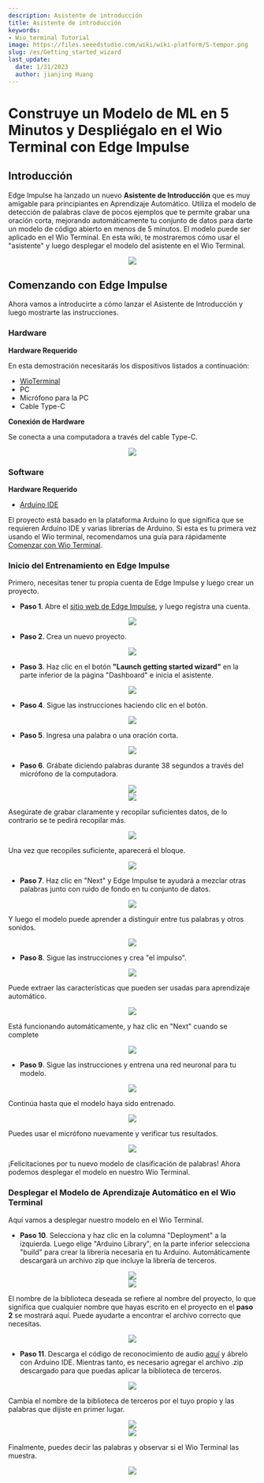 ```yaml
---
description: Asistente de introducción
title: Asistente de introducción
keywords:
- Wio_terminal Tutorial
image: https://files.seeedstudio.com/wiki/wiki-platform/S-tempor.png
slug: /es/Getting_started_wizard
last_update:
  date: 1/31/2023
  author: jianjing Huang
---
```


# Construye un Modelo de ML en 5 Minutos y Despliégalo en el Wio Terminal con Edge Impulse

## **Introducción**

Edge Impulse ha lanzado un nuevo **Asistente de Introducción** que es muy amigable para principiantes en Aprendizaje Automático. Utiliza el modelo de detección de palabras clave de pocos ejemplos que te permite grabar una oración corta, mejorando automáticamente tu conjunto de datos para darte un modelo de código abierto en menos de 5 minutos. El modelo puede ser aplicado en el Wio Terminal. En esta wiki, te mostraremos cómo usar el "asistente" y luego desplegar el modelo del asistente en el Wio Terminal.

<div align="center"><img src="https://files.seeedstudio.com/wiki/Wio-Terminal-Edge-Impulse/banner.png"/></div>

## **Comenzando con Edge Impulse**

Ahora vamos a introducirte a cómo lanzar el Asistente de Introducción y luego mostrarte las instrucciones.

### **Hardware**

**Hardware Requerido**

En esta demostración necesitarás los dispositivos listados a continuación:

- [WioTerminal](https://www.seeedstudio.com/Wio-Terminal-p-4509.html)
- PC
- Micrófono para la PC
- Cable Type-C

**Conexión de Hardware**

Se conecta a una computadora a través del cable Type-C.

<div align="center"><img width={1000} src="https://files.seeedstudio.com/wiki/Edge_Impulse_new_wizard/EI02a.png"/></div>

### **Software**

**Hardware Requerido**

- [Arduino IDE](https://wiki.seeedstudio.com/es/Getting_Started_with_Arduino/)

El proyecto está basado en la plataforma Arduino lo que significa que se requieren Arduino IDE y varias librerías de Arduino. Si esta es tu primera vez usando el Wio terminal, recomendamos una guía para rápidamente [Comenzar con Wio Terminal](https://wiki.seeedstudio.com/es/Wio-Terminal-Getting-Started/).

### Inicio del Entrenamiento en Edge Impulse

Primero, necesitas tener tu propia cuenta de Edge Impulse y luego crear un proyecto.

- **Paso 1**. Abre el [sitio web de Edge Impulse](https://studio.edgeimpulse.com/login?next=%2Fstudio%2Fselect-project%3Fautoredirect%3D1), y luego registra una cuenta.

<div align="center"><img width={300} src="https://files.seeedstudio.com/wiki/Alots/Alots1.png"/></div>

- **Paso 2**. Crea un nuevo proyecto.

<div align="center"><img width={300} src="https://files.seeedstudio.com/wiki/Alots/Alots2.png"/></div>

- **Paso 3**. Haz clic en el botón **"Launch getting started wizard"** en la parte inferior de la página "Dashboard" e inicia el asistente.

<div align="center"><img width={1000} src="https://files.seeedstudio.com/wiki/Edge_Impulse_new_wizard/EI02a.jpg"/></div>

- **Paso 4**. Sigue las instrucciones haciendo clic en el botón.

<div align="center"><img width={500} src="https://files.seeedstudio.com/wiki/Edge_Impulse_new_wizard/EI03.jpg"/></div>

- **Paso 5**. Ingresa una palabra o una oración corta.

<div align="center"><img width={500} src="https://files.seeedstudio.com/wiki/Edge_Impulse_new_wizard/EI04a.jpg"/></div>

- **Paso 6**. Grábate diciendo palabras durante 38 segundos a través del micrófono de la computadora.

<div align="center"><img width={500} src="https://files.seeedstudio.com/wiki/Edge_Impulse_new_wizard/EI06.jpg"/></div>

<div align="center"><img width={500} src="https://files.seeedstudio.com/wiki/Edge_Impulse_new_wizard/EI07.jpg"/></div>

Asegúrate de grabar claramente y recopilar suficientes datos, de lo contrario se te pedirá recopilar más.

<div align="center"><img width={500} src="https://files.seeedstudio.com/wiki/Edge_Impulse_new_wizard/EI08.jpg"/></div>

Una vez que recopiles suficiente, aparecerá el bloque.

<div align="center"><img width={500} src="https://files.seeedstudio.com/wiki/Edge_Impulse_new_wizard/EI09.jpg"/></div>

- **Paso 7**. Haz clic en "Next" y Edge Impulse te ayudará a mezclar otras palabras junto con ruido de fondo en tu conjunto de datos.

<div align="center"><img width={500} src="https://files.seeedstudio.com/wiki/Edge_Impulse_new_wizard/EI10.jpg"/></div>

Y luego el modelo puede aprender a distinguir entre tus palabras y otros sonidos.

<div align="center"><img width={500} src="https://files.seeedstudio.com/wiki/Edge_Impulse_new_wizard/EI12.jpg"/></div>

- **Paso 8**. Sigue las instrucciones y crea "el impulso".

<div align="center"><img width={1000} src="https://files.seeedstudio.com/wiki/Edge_Impulse_new_wizard/EI13.jpg"/></div>

Puede extraer las características que pueden ser usadas para aprendizaje automático.

<div align="center"><img width={1000} src="https://files.seeedstudio.com/wiki/Edge_Impulse_new_wizard/EI14.jpg"/></div>

Está funcionando automáticamente, y haz clic en "Next" cuando se complete

<div align="center"><img width={1000} src="https://files.seeedstudio.com/wiki/Edge_Impulse_new_wizard/EI15.jpg"/></div>

- **Paso 9**. Sigue las instrucciones y entrena una red neuronal para tu modelo.

<div align="center"><img width={1000} src="https://files.seeedstudio.com/wiki/Edge_Impulse_new_wizard/EI16.jpg"/></div>

Continúa hasta que el modelo haya sido entrenado.

<div align="center"><img width={1000} src="https://files.seeedstudio.com/wiki/Edge_Impulse_new_wizard/EI17.jpg"/></div>

Puedes usar el micrófono nuevamente y verificar tus resultados.

<div align="center"><img width={500} src="https://files.seeedstudio.com/wiki/Edge_Impulse_new_wizard/EI18.jpg"/></div>

¡Felicitaciones por tu nuevo modelo de clasificación de palabras! Ahora podemos desplegar el modelo en nuestro Wio Terminal.

### Desplegar el Modelo de Aprendizaje Automático en el Wio Terminal

Aquí vamos a desplegar nuestro modelo en el Wio Terminal.

- **Paso 10**. Selecciona y haz clic en la columna "Deployment" a la izquierda. Luego elige "Arduino Library", en la parte inferior selecciona "build" para crear la librería necesaria en tu Arduino. Automáticamente descargará un archivo zip que incluye la librería de terceros.

<div align="center"><img width={1000} src="https://files.seeedstudio.com/wiki/Alots/Alots19.png"/></div>

<div align="center"><img width={1000} src="https://files.seeedstudio.com/wiki/Edge_Impulse_new_wizard/EI21.jpg"/></div>

El nombre de la biblioteca deseada se refiere al nombre del proyecto, lo que significa que cualquier nombre que hayas escrito en el proyecto en el **paso 2** se mostrará aquí. Puede ayudarte a encontrar el archivo correcto que necesitas.

<div align="center"><img width={500} src="https://files.seeedstudio.com/wiki/Edge_Impulse_new_wizard/EI22.jpg"/></div>

- **Paso 11**. Descarga el código de reconocimiento de audio [aquí](https://files.seeedstudio.com/wiki/Edge_Impulse_new_wizard/example.ino) y ábrelo con Arduino IDE. Mientras tanto, es necesario agregar el archivo .zip descargado para que puedas aplicar la biblioteca de terceros.

<div align="center"><img width={500} src="https://files.seeedstudio.com/wiki/Edge_Impulse_new_wizard/EI23.jpg"/></div>

Cambia el nombre de la biblioteca de terceros por el tuyo propio y las palabras que dijiste en primer lugar.

<div align="center"><img width={500} src="https://files.seeedstudio.com/wiki/Edge_Impulse_new_wizard/EI24.jpg"/></div>

<div align="center"><img width={500} src="https://files.seeedstudio.com/wiki/Edge_Impulse_new_wizard/EI25.jpg"/></div>

Finalmente, puedes decir las palabras y observar si el Wio Terminal las muestra.

<div align="center"><img width={500} src="https://files.seeedstudio.com/wiki/Edge_Impulse_new_wizard/EI26.jpg"/></div>
